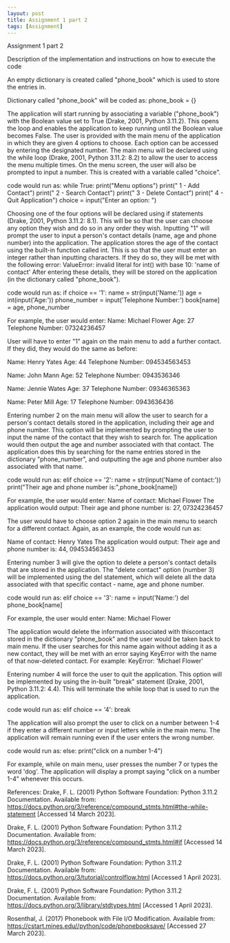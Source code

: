 ```yaml
---
layout: post
title: Assignment 1 part 2
tags: [Assignment]
---
```


Assignment 1 part 2

Description of the implementation and instructions on how to execute the code

An empty dictionary is created called "phone_book" which is used to store the entries in.

Dictionary called "phone_book" will be coded as: 
phone_book = {}

The application will start running by associating a variable ("phone_book") with the Boolean value set to True (Drake, 2001, Python 3.11.2). This opens the loop and enables the application to keep running until the Boolean value becomes False. The user is provided with the main menu of the application in which they are given 4 options to choose. Each option can be accessed by entering the designated number. The main menu will be declared using the while loop (Drake, 2001, Python 3.11.2: 8.2) to allow the user to access the menu multiple times. On the menu screen, the user will also be prompted to input a number. This is created with a variable called "choice".

code would run as: 
while True: 
	print("Menu options") 
	print(" 1 - Add Contact") 
	print(" 2 - Search Contact") 
	print(" 3 - Delete Contact")
	print(" 4 - Quit Application") 
	choice = input("Enter an option: ")

Choosing one of the four options will be declared using if statements (Drake, 2001, Python 3.11.2: 8.1). This will be so that the user can choose any option they wish and do so in any order they wish. Inputting "1" will prompt the user to input a person's contact details (name, age and phone number) into the application. The application stores the age of the contact using the built-in function called int. This is so that the user must enter an integer rather than inputting characters. If they do so, they will be met with the following error:
ValueError: invalid literal for int() with base 10: 'name of contact'
After entering these details, they will be stored on the application (in the dictionary called "phone_book").

code would run as: 
	if choice == '1': 
		name = str(input('Name:'))
		age = int(input('Age:')) 
		phone_number = input('Telephone Number:')
		book[name] = age, phone_number

For example, the user would enter: 
Name: Michael Flower 
Age: 27
Telephone Number: 07324236457

User will have to enter "1" again on the main menu to add a further contact. If they did, they would do the same as before:

Name: Henry Yates 
Age: 44 
Telephone Number: 094534563453

Name: John Mann 
Age: 52 
Telephone Number: 0943536346

Name: Jennie Wates 
Age: 37 
Telephone Number: 09346365363

Name: Peter Mill 
Age: 17 
Telephone Number: 0943636436

Entering number 2 on the main menu will allow the user to search for a person's contact details stored in the application, including their age and phone number. This option will be implemented by prompting the user to input the name of the contact that they wish to search for. The application would then output the age and number associated with that contact. The application does this by searching for the name entries stored in the dictionary "phone_number", and outputting the age and phone number also associated with that name.

code would run as: 
elif choice == '2':
	name = str(input('Name of contact:'))
	print("Their age and phone number is:",phone_book[name])

For example, the user would enter: 
Name of contact: Michael Flower 
The application would output: 
Their age and phone number is: 27, 07324236457

The user would have to choose option 2 again in the main menu to search for a different contact. Again, as an example, the code would run as:

Name of contact: Henry Yates 
The application would output: 
Their age and phone number is: 44, 094534563453

Entering number 3 will give the option to delete a person's contact details that are stored in the application. The "delete contact" option (number 3) will be implemented using the del statement, which will delete all the data associated with that specific contact - name, age and phone number.

code would run as: 
elif choice == '3': 
	name = input('Name:') 
	del phone_book[name]

For example, the user would enter: 
Name: Michael Flower

The application would delete the information associated with thiscontact stored in the dictionary "phone_book" and the user would be taken back to main menu. If the user searches for this name again without adding it as a new contact, they will be met with an error saying KeyError with the name of that now-deleted contact. For example:
KeyError: 'Michael Flower'


Entering number 4 will force the user to quit the application. This option will be implemented by using the in-built "break" statement (Drake, 2001, Python 3.11.2: 4.4). This will terminate the while loop that is used to run the application.

code would run as: 
elif choice == '4': 
	break

The application will also prompt the user to click on a number between 1-4 if they enter a different number or input letters while in the main menu. The application will remain running even if the user enters the wrong number.

code would run as: 
	else: 
		print("click on a number 1-4")


For example, while on main menu, user presses the number 7 or types the word 'dog'. The application will display a prompt saying "click on a number 1-4" whenever this occurs.








References:
Drake, F. L. (2001) Python Software Foundation: Python 3.11.2 Documentation. Available from: https://docs.python.org/3/reference/compound_stmts.html#the-while-statement [Accessed 14 March 2023].

Drake, F. L. (2001) Python Software Foundation: Python 3.11.2 Documentation. Available from: https://docs.python.org/3/reference/compound_stmts.html#if [Accessed 14 March 2023].

Drake, F. L. (2001) Python Software Foundation: Python 3.11.2 Documentation. Available from: https://docs.python.org/3/tutorial/controlflow.html [Accessed 1 April 2023].

Drake, F. L. (2001) Python Software Foundation: Python 3.11.2 Documentation. Available from: https://docs.python.org/3/library/stdtypes.html [Accessed 1 April 2023].

Rosenthal, J. (2017) Phonebook with File I/O Modification. Available from: https://cstart.mines.edu//python/code/phonebooksave/ [Accessed 27 March 2023].

